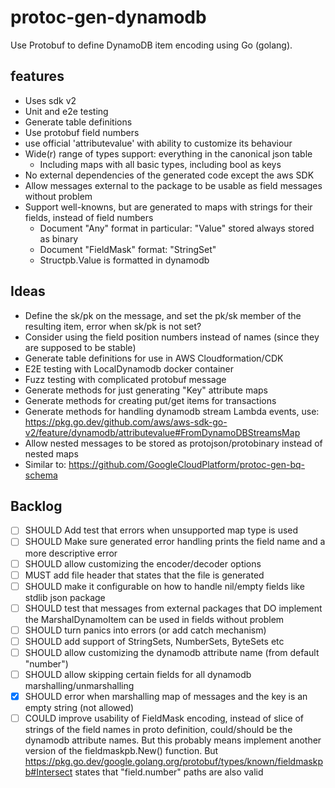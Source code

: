 # protoc-gen-dynamodb

Use Protobuf to define DynamoDB item encoding using Go (golang).

## features

- Uses sdk v2
- Unit and e2e testing
- Generate table definitions
- Use protobuf field numbers
- use official 'attributevalue' with ability to customize its behaviour
- Wide(r) range of types support: everything in the canonical json table
  - Including maps with all basic types, including bool as keys
- No external dependencies of the generated code except the aws SDK
- Allow messages external to the package to be usable as field messages without problem
- Support well-knowns, but are generated to maps with strings for their fields, instead of field numbers
  - Document "Any" format in particular: "Value" stored always stored as binary
  - Document "FieldMask" format: "StringSet"
  - Structpb.Value is formatted in dynamodb

## Ideas

- Define the sk/pk on the message, and set the pk/sk member of the resulting item, error when sk/pk is not set?
- Consider using the field position numbers instead of names (since they are supposed to be stable)
- Generate table definitions for use in AWS Cloudformation/CDK
- E2E testing with LocalDynamodb docker container
- Fuzz testing with complicated protobuf message
- Generate methods for just generating "Key" attribute maps
- Generate methods for creating put/get items for transactions
- Generate methods for handling dynamodb stream Lambda events, use: https://pkg.go.dev/github.com/aws/aws-sdk-go-v2/feature/dynamodb/attributevalue#FromDynamoDBStreamsMap
- Allow nested messages to be stored as protojson/protobinary instead of nested maps
- Similar to: https://github.com/GoogleCloudPlatform/protoc-gen-bq-schema

## Backlog

- [ ] SHOULD Add test that errors when unsupported map type is used
- [ ] SHOULD Make sure generated error handling prints the field name and a more descriptive error
- [ ] SHOULD allow customizing the encoder/decoder options
- [ ] MUST add file header that states that the file is generated
- [ ] SHOULD make it configurable on how to handle nil/empty fields like stdlib json package
- [ ] SHOULD test that messages from external packages that DO implement the MarshalDynamoItem can be used in fields without problem
- [ ] SHOULD turn panics into errors (or add catch mechanism)
- [ ] SHOULD add support of StringSets, NumberSets, ByteSets etc
- [ ] SHOULD allow customizing the dynamodb attribute name (from default "number")
- [ ] SHOULD allow skipping certain fields for all dynamodb marshalling/unmarshalling
- [x] SHOULD error when marshalling map of messages and the key is an empty string (not allowed)
- [ ] COULD improve usability of FieldMask encoding, instead of slice of strings of the field names in proto definition, could/should be the dynamodb attribute names. But this probably means implement another version of the fieldmaskpb.New() function. But https://pkg.go.dev/google.golang.org/protobuf/types/known/fieldmaskpb#Intersect states that "field.number" paths are also valid
